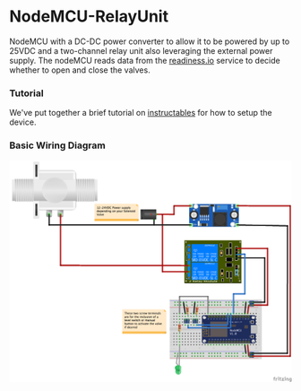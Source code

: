 # NodeMCU-RelayUnit

NodeMCU with a DC-DC power converter to allow it to be powered by up to 25VDC and a two-channel relay unit also leveraging the external power supply. The nodeMCU reads data from the [readiness.io](https://readiness.io/) service to decide whether to open and close the valves.

### Tutorial
We've put together a brief tutorial on [instructables](https://www.instructables.com/id/NodeMCU-Relay-Controlled-Solenoid-Valve/) for how to setup the device.

### Basic Wiring Diagram
![Image or Wiring Diagram](https://github.com/UNSWmir/NodeMCU-RelayUnit/blob/master/RelayUnit_bb.png)
